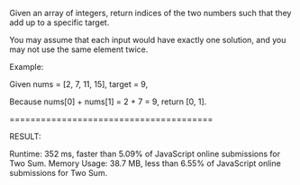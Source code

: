 Given an array of integers, return indices of the two numbers such that they add up to a specific target.

You may assume that each input would have exactly one solution, and you may not use the same element twice.

Example:

Given nums = [2, 7, 11, 15], target = 9,

Because nums[0] + nums[1] = 2 + 7 = 9,
return [0, 1].

=======================================

RESULT:

Runtime: 352 ms, faster than 5.09% of JavaScript online submissions for Two Sum.
Memory Usage: 38.7 MB, less than 6.55% of JavaScript online submissions for Two Sum.